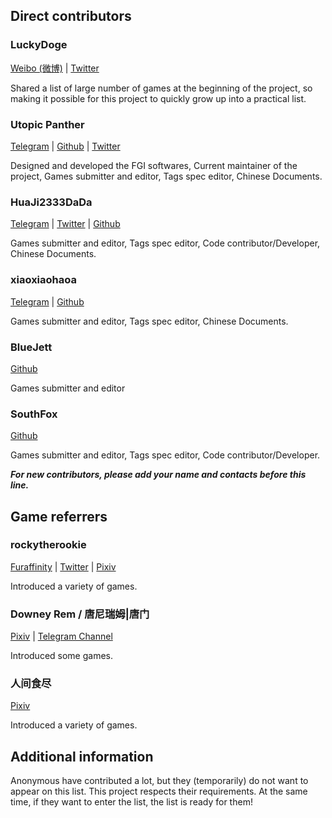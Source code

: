## Direct contributors

### LuckyDoge

[Weibo (微博)](https://weibo.com/projectdoge) | [Twitter](https://twitter.com/GamerLuckyDoge)

Shared a list of large number of games at the beginning of the project, so
making it possible for this project to quickly grow up into a practical list.

### Utopic Panther

[Telegram](https://t.me/UtopicPanther) | [Github](https://github.com/UtopicPanther) | [Twitter](https://twitter.com/UtopicPanther)

Designed and developed the FGI softwares, 
Current maintainer of the project, 
Games submitter and editor, 
Tags spec editor, 
Chinese Documents.

### HuaJi2333DaDa

[Telegram](https://t.me/HuaJi2333dada) | [Twitter](https://twitter.com/HuaJi2333dada) | [Github](https://github.com/HuaJi2333DaDa)
	
Games submitter and editor, 
Tags spec editor, 
Code contributor/Developer, 
Chinese Documents.

### xiaoxiaohaoa

[Telegram](https://t.me/xiaoxiaohaoa) | [Github](https://github.com/xiaoxiaohaoa)
	
Games submitter and editor, 
Tags spec editor, 
Chinese Documents.

### BlueJett

[Github](https://github.com/BlueJett)

Games submitter and editor

### SouthFox

[Github](https://github.com/SouthFox09)

Games submitter and editor, 
Tags spec editor, 
Code contributor/Developer.

***For new contributors, please add your name and contacts before this line.***

## Game referrers

### rockytherookie

[Furaffinity](https://www.furaffinity.net/user/rockytherookie/) | [Twitter](https://twitter.com/rockytherookie) | [Pixiv](https://www.pixiv.net/users/17292937)

Introduced a variety of games.

### Downey Rem / 唐尼瑞姆|唐门

[Pixiv](https://www.pixiv.net/users/16721009) | [Telegram Channel](https://t.me/TNTwwxs)

Introduced some games.

### 人间食尽

[Pixiv](https://www.pixiv.net/users/3337300)

Introduced a variety of games.

## Additional information

Anonymous have contributed a lot, but they (temporarily) do not want to appear on this list. This project respects their requirements. At the same time, if they want to enter the list, the list is ready for them!
